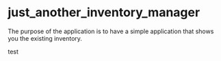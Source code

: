 # just_another_inventory_manager
The purpose of the application is to have a simple application that shows you the existing inventory.

test